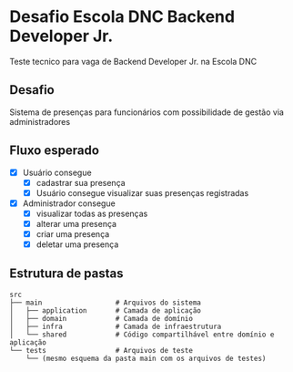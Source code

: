 # Desafio Escola DNC Backend Developer Jr.
Teste tecnico para vaga de Backend Developer Jr. na Escola DNC

## Desafio
Sistema de presenças para funcionários com possibilidade de gestão via administradores

## Fluxo esperado
- [x] Usuário consegue 
  - [x] cadastrar sua presença
  - [x] Usuário consegue visualizar suas presenças registradas
- [x] Administrador consegue 
  - [x] visualizar todas as presenças
  - [x] alterar uma presença
  - [x] criar uma presença
  - [x] deletar uma presença

## Estrutura de pastas
    src
    ├── main                  # Arquivos do sistema  
    │   ├── application       # Camada de aplicação
    │   ├── domain            # Camada de domínio
    │   ├── infra             # Camada de infraestrutura
    │   └── shared            # Código compartilhável entre domínio e aplicação  
    └── tests                 # Arquivos de teste
        └── (mesmo esquema da pasta main com os arquivos de testes)

